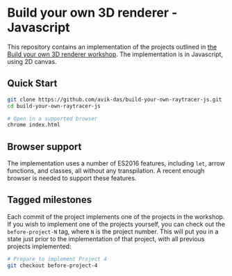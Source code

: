 Build your own 3D renderer - Javascript
=======================================

This repository contains an implementation of the projects outlined in [the Build your own 3D renderer workshop](https://avik-das.github.io/build-your-own-raytracer/). The implementation is in Javascript, using 2D canvas.

Quick Start
-----------

```sh
git clone https://github.com/avik-das/build-your-own-raytracer-js.git
cd build-your-own-raytracer-js

# Open in a supported browser
chrome index.html
```

Browser support
---------------

The implementation uses a number of ES2016 features, including `let`, arrow functions, and classes, all without any transpilation. A recent enough browser is needed to support these features.

Tagged milestones
-----------------

Each commit of the project implements one of the projects in the workshop. If you wish to implement one of the projects yourself, you can check out the `before-project-N` tag, where `N` is the project number. This will put you in a state just prior to the implementation of that project, with all previous projects implemented:

```sh
# Prepare to implement Project 4
git checkout before-project-4
```
